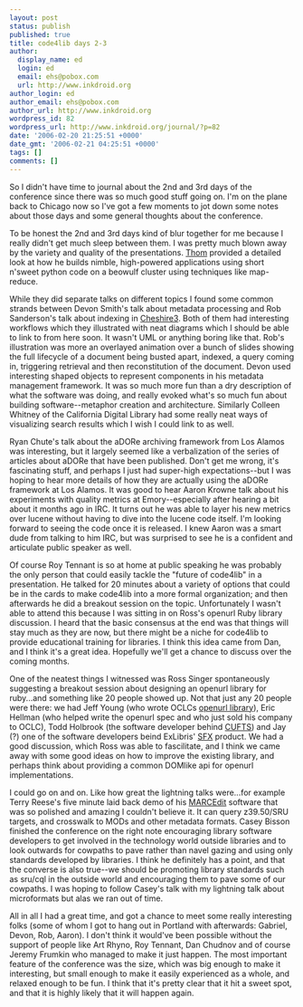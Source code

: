 ```yaml
---
layout: post
status: publish
published: true
title: code4lib days 2-3
author:
  display_name: ed
  login: ed
  email: ehs@pobox.com
  url: http://www.inkdroid.org
author_login: ed
author_email: ehs@pobox.com
author_url: http://www.inkdroid.org
wordpress_id: 82
wordpress_url: http://www.inkdroid.org/journal/?p=82
date: '2006-02-20 21:25:51 +0000'
date_gmt: '2006-02-21 04:25:51 +0000'
tags: []
comments: []
---
```


<p>So I didn't have time to journal about the 2nd and 3rd days of the conference since there was so much good stuff going on. I'm on the plane back to Chicago now so I've got a few moments to jot down some notes about those days and some general thoughts about the conference.</p>
<p>To be honest the 2nd and 3rd days kind of blur together for me because I really didn't get much sleep between them. I was pretty much blown away by the variety and quality of the presentations. <a href="http://outgoing.typepad.com/outgoing/">Thom</a> provided a detailed look at how he builds nimble, high-powered applications using short n'sweet python code on a beowulf cluster using techniques like map-reduce. </p>
<p>While they did separate talks on different topics I found some common strands between Devon Smith's talk about metadata processing and Rob Sanderson's talk about indexing in <a href="http://cheshire3.sourceforge.net/">Cheshire3</a>. Both of them had interesting workflows which they illustrated with neat diagrams which I should be able to link to from here soon. It wasn't UML or anything boring like that. Rob's illustration was more an overlayed animation over a bunch of slides showing the full lifecycle of a document being busted apart, indexed, a query coming in, triggering retrieval and then reconstitution of the document. Devon used interesting shaped objects to represent components in his metadata management framework. It was so much more fun than a dry description of what the software was doing, and really evoked what's so much fun about building software--metaphor creation and architecture. Similarly Colleen Whitney of the California Digital Library had some really neat ways of visualizing search results which I wish I could link to as well.</p>
<p>Ryan Chute's talk about the aDORe archiving framework from Los Alamos was interesting, but it largely seemed like a verbalization of the series of articles about aDORe that have been published. Don't get me wrong, it's fascinating stuff, and perhaps I just had super-high expectations--but I was hoping to hear more details of how they are actually using the aDORe framework at Los Alamos.  It was good to hear Aaron Krowne talk about his experiments with quality metrics at Emory--especially after hearing a bit about it months ago in IRC. It turns out he was able to layer his new metrics over lucene without having to dive into the lucene code itself. I'm looking forward to seeing the code once it is released. I knew Aaron was a smart dude from talking to him IRC, but was surprised to see he is a confident and articulate public speaker as well.</p>
<p>Of course Roy Tennant is so at home at public speaking he was probably the only person that could easily tackle the "future of code4lib" in a presentation. He talked for 20 minutes about a variety of options that could be in the cards to make code4lib into a more formal organization; and then afterwards he did a breakout session on the topic. Unfortunately I wasn't able to attend this because I was sitting in on Ross's openurl Ruby library discussion. I heard that the basic consensus at the end was that things will stay much as they are now, but there might be a niche for code4lib to provide educational training for libraries. I think this idea came from Dan, and I think it's a great idea. Hopefully we'll get a chance to discuss over the coming months.</p>
<p>One of the neatest things I witnessed was Ross Singer spontaneously suggesting a breakout session about designing an openurl library for ruby...and something like 20 people showed up. Not that just any 20 people were there: we had Jeff Young (who wrote OCLCs <a href="http://www.oclc.org/research/software/openurl/default.htm">openurl library</a>), Eric Hellman (who helped write the openurl spec and who just sold his company to OCLC), Todd Holbrook (the software developer behind <a href="http://cufts.lib.sfu.ca/">CUFTS</a>) and Jay (?) one of the software developers beind ExLibris' <a href="http://www.exlibrisgroup.com/sfx.htm">SFX</a> product. We had a good discussion, which Ross was able to fascilitate, and I think we came away with some good ideas on how to improve the existing library, and perhaps think about providing a common DOMlike api for openurl implementations.</p>
<p>I could go on and on. Like how great the lightning talks were...for example Terry Reese's five minute laid back demo of his <a href="http://oregonstate.edu/~reeset/marcedit/html/">MARCEdit</a> software that was so polished and amazing I couldn't believe it. It can query z39.50/SRU targets, and crosswalk to MODs and other metadata formats. Casey Bisson finished the conference on the right note encouraging library software developers to get involved in the technology world outside libraries and to look outwards for cowpaths to pave rather than navel gazing and using only standards developed by libraries. I think he definitely has a point, and that the converse is also true--we should be promoting library standards such as sru/cql in the outside world and encouraging them to pave some of our cowpaths. I was hoping to follow Casey's talk with my lightning talk about microformats but alas we ran out of time.</p>
<p>All in all I had a great time, and got a chance to meet some really interesting folks (some of whom I got to hang out in Portland with afterwards: Gabriel, Devon, Rob, Aaron). I don't think it would've been possible without the support of people like Art Rhyno, Roy Tennant, Dan Chudnov and of course Jeremy Frumkin who managed to make it just happen. The most important feature of the conference was the size, which was big enough to make it interesting, but small enough to make it easily experienced as a whole, and relaxed enough to be fun. I think that it's pretty clear that it hit a sweet spot, and that it is highly likely that it will happen again.</p>
